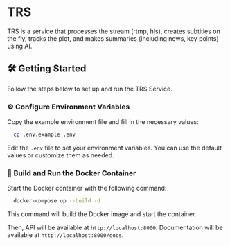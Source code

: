 # TRS

TRS is a service that processes the stream (rtmp, hls), creates subtitles on the fly, tracks the plot, and makes summaries (including news, key points) using AI.

## 🛠️ Getting Started

Follow the steps below to set up and run the TRS Service.

### ⚙️ Configure Environment Variables

Copy the example environment file and fill in the necessary values:

```bash
  cp .env.example .env
```

Edit the `.env` file to set your environment variables. You can use the default values or customize them as needed.


### 🐳 Build and Run the Docker Container

Start the Docker container with the following command:

```bash
  docker-compose up --build -d
```
This command will build the Docker image and start the container.


Then, API will be available at `http://localhost:8000`.
Documentation will be available at `http://localhost:8000/docs`.
